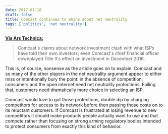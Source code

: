 ```yaml
---
date: 2017-07-18
draft: false
title: Comcast continues to whine about net neutrality
tags: ['politics', 'net neutrality']
---
```


**[Via Ars Technica:](https://arstechnica.com/?p=1134039)**

> Comcast's claims about network investment clash with what ISPs have told their own investors; even Comcast's chief financial officer downplayed Title II's effect on investment in December 2016.<!-- excerpt -->

This is, of course, nonsense as the article goes on to explain. Comcast and so many of the other players in the net neutrality argument appear to either miss or intentionally bury the point: in the absence of competition, consumers and the open internet need net neutrality protections. Failing that, customers need dramatically more choice in selecting an ISP.

Comcast would love to gut those protections, double dip by charging competitors for access to its network before then passing those costs on to its reluctant customers. If Comcast is frustrated at losing revenue to new competitors it should make products people actually want to use and that compete rather than focusing on strong arming regulatory bodies intended to protect consumers from exactly this kind of behavior.
